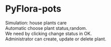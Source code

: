 # PyFlora-pots
Simulation: house plants care <br>
Automatic choose plant status,random. <br>
We need by clicking change status in OK. <br>
Administrator can create, update or delete plant.
